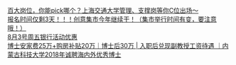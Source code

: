   
[百大岗位，你能pick哪个？上海交通大学管理、支撑岗等你C位出场～](http://www.dianyue.me/archives/972/iovxtkogqqddjauw/)  
[报名时间仅剩3天！！！创意集市今年继续干！（集市举行时间有变，要注意哦！）](http://www.dianyue.me/archives/907/aaa6limwv8fm0txr/)  
[8月3号周五银行活动优惠](http://www.dianyue.me/archives/841/w4nmxxngkniivdfp/)  
[博士安家费25万+购房补贴20万｜博士后30万 | 入职后兑现副教授工资待遇 ｜内蒙古科技大学2018年诚聘海内外优秀博士](http://www.dianyue.me/archives/601/zg9yov0puutrljrq/)